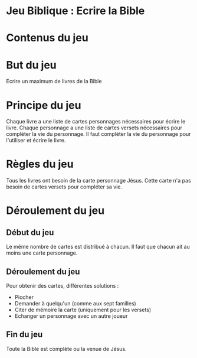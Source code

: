 # Jeu Biblique : Ecrire la Bible

# Contenus du jeu

# But du jeu

Ecrire un maximum de livres de la Bible

# Principe du jeu

Chaque livre a une liste de cartes personnages nécessaires pour écrire le livre.
Chaque personnage a une liste de cartes versets nécessaires pour compléter la vie du personnage. 
Il faut compléter la vie du personnage pour l'utiliser et écrire le livre.

# Règles du jeu

Tous les livres ont besoin de la carte personnage Jésus. Cette carte n'a pas besoin de cartes versets pour compléter sa vie.

# Déroulement du jeu

## Début du jeu

Le même nombre de cartes est distribué à chacun.
Il faut que chacun ait au moins une carte personnage.

## Déroulement du jeu

Pour obtenir des cartes, différentes solutions :

* Piocher
* Demander à quelqu'un (comme aux sept familles)
* Citer de mémoire la carte (uniquement pour les versets)
* Echanger un personnage avec un autre joueur

## Fin du jeu

Toute la Bible est complète ou la venue de Jésus.
